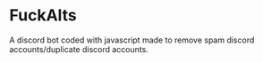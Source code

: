 # FuckAlts
A discord bot coded with javascript made to remove spam discord accounts/duplicate discord accounts.
